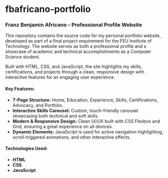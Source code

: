 # fbafricano-portfolio

### Franz Benjamin Africano - Professional Profile Website

This repository contains the source code for my personal portfolio website, developed as part of a final project requirement for the FEU Institute of Technology. The website serves as both a professional profile and a showcase of academic and technical accomplishments as a Computer Science student.

Built with HTML, CSS, and JavaScript, the site highlights my skills, certifications, and projects through a clean, responsive design with interactive features for an engaging user experience.

#### Key Features:
* **7-Page Structure:** Home, Education, Experience, Skills, Certifications, Advocacy, and Portfolio.
* **Interactive Skills Carousel:** Custom, touch-friendly carousel showcasing both technical and soft skills.
* **Modern & Responsive Design:** Clean UI/UX built with CSS Flexbox and Grid, ensuring a great experience on all devices.
* **Dynamic Elements:** JavaScript is used for active navigation highlighting, scroll-triggered animations, and other interactive effects.

#### Technologies Used:
* **HTML**
* **CSS**
* **JavaScript**

